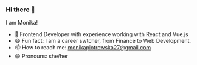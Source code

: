 ### Hi there 👋

I am Monika!  

- 🔭 Frontend Developer with experience working with React and Vue.js
- 😄 Fun fact: I am a career swtcher, from Finance to Web Development.
- 📫 How to reach me: monikapiotrowska27@gmail.com
- 😄 Pronouns: she/her


